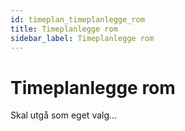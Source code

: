 ```yaml
---
id: timeplan_timeplanlegge_rom
title: Timeplanlegge rom
sidebar_label: Timeplanlegge rom
---
```


# Timeplanlegge rom

Skal utgå som eget valg...
